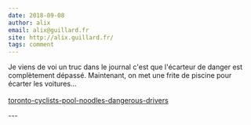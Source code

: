 ```yaml
---
date: 2018-09-08
author: alix
email: alix@guillard.fr
site: http://alix.guillard.fr/
tags: comment
---
```


<p>Je viens de voi un truc dans le journal c'est que l'écarteur de danger est complètement dépassé. Maintenant, on met une frite de piscine pour écarter les voitures…<br><br><a href="https://www.blogto.com/city/2018/09/toronto-cyclists-pool-noodles-dangerous-drivers/">toronto-cyclists-pool-noodles-dangerous-drivers</a></p>
---
